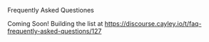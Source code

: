 Frequently Asked Questiones

Coming Soon!  Building the list at https://discourse.cayley.io/t/faq-frequently-asked-questions/127
